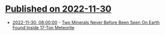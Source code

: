 # [Published on 2022-11-30](index.md)

* [2022-11-30, 08:00:00](https://science.slashdot.org/story/22/11/30/0435239/two-minerals-never-before-been-seen-on-earth-found-inside-17-ton-meteorite?utm_source=rss1.0mainlinkanon&utm_medium=feed) - [Two Minerals Never Before Been Seen On Earth Found Inside 17-Ton Meteorite](https://science.slashdot.org/story/22/11/30/0435239/two-minerals-never-before-been-seen-on-earth-found-inside-17-ton-meteorite?utm_source=rss1.0mainlinkanon&utm_medium=feed)
